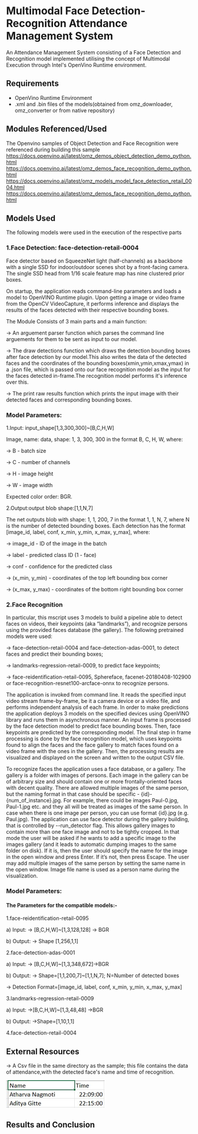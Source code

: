 # Multimodal Face Detection-Recognition Attendance Management System

An Attendance Management System consisting of a Face Detection and Recognition model implemented utilising the concept of Multimodal Execution through Intel's OpenVino Runtime environment.

## Requirements

- OpenVino Runtime Environment
- .xml and .bin files of the models(obtained from omz_downloader, omz_converter or from native repository)

## Modules Referenced/Used

The Openvino samples of Object Detection and Face Recognition were referenced during building this sample
https://docs.openvino.ai/latest/omz_demos_object_detection_demo_python.html
https://docs.openvino.ai/latest/omz_demos_face_recognition_demo_python.html
https://docs.openvino.ai/latest/omz_models_model_face_detection_retail_0004.html
https://docs.openvino.ai/latest/omz_demos_face_recognition_demo_python.html

## Models Used

The following models were used in the execution of the respective parts

### 1.Face Detection: face-detection-retail-0004

Face detector based on SqueezeNet light (half-channels) as a backbone with a single SSD for indoor/outdoor scenes shot by a front-facing camera. The single SSD head from 1/16 scale feature map has nine clustered prior boxes.

On startup, the application reads command-line parameters and loads a model to OpenVINO Runtime plugin. Upon getting a image or video frame from the OpenCV VideoCapture, it performs inference and displays the results of the faces detected with their respective bounding boxes.

The Module Consists of 3 main parts and a main function:

-> An arguement parser function which parses the command line arguements for them to be sent as input to our model.

-> The draw detections function which draws the detection bounding boxes after face detection by our model.This also writes the data of the detected faces and the coordinates of the bounding boxes(xmin,ymin,xmax,ymax) in a .json file, which is passed onto our face recognition model as the input for the faces detected in-frame.The recognition model performs it's inference over this.

-> The print raw results function which prints the input image with their detected faces and corresponding bounding boxes.

### Model Parameters:

1.Input: input_shape[1,3,300,300]~[B,C,H,W]

Image, name: data, shape: 1, 3, 300, 300 in the format B, C, H, W, where:

-> B - batch size

-> C - number of channels

-> H - image height

-> W - image width

Expected color order: BGR.

2.Output:output blob shape:[1,1,N,7]

The net outputs blob with shape: 1, 1, 200, 7 in the format 1, 1, N, 7, where N is the number of detected bounding boxes. Each detection has the format [image_id, label, conf, x_min, y_min, x_max, y_max], where:

-> image_id - ID of the image in the batch

-> label - predicted class ID (1 - face)

-> conf - confidence for the predicted class

-> (x_min, y_min) - coordinates of the top left bounding box corner

-> (x_max, y_max) - coordinates of the bottom right bounding box corner

### 2.Face Recognition

In particular, this mscript uses 3 models to build a pipeline able to detect faces on videos, their keypoints (aka “landmarks”), and recognize persons using the provided faces database (the gallery). The following pretrained models were used:

-> face-detection-retail-0004 and face-detection-adas-0001, to detect faces and predict their bounding boxes;

-> landmarks-regression-retail-0009, to predict face keypoints;

-> face-reidentification-retail-0095, Sphereface, facenet-20180408-102900 or face-recognition-resnet100-arcface-onnx to recognize persons.

The application is invoked from command line. It reads the specified input video stream frame-by-frame, be it a camera device or a video file, and performs independent analysis of each frame. In order to make predictions the application deploys 3 models on the specified devices using OpenVINO library and runs them in asynchronous manner. An input frame is processed by the face detection model to predict face bounding boxes. Then, face keypoints are predicted by the corresponding model. The final step in frame processing is done by the face recognition model, which uses keypoints found to align the faces and the face gallery to match faces found on a video frame with the ones in the gallery. Then, the processing results are visualized and displayed on the screen and written to the output CSV file.

To recognize faces the application uses a face database, or a gallery. The gallery is a folder with images of persons. Each image in the gallery can be of arbitrary size and should contain one or more frontally-oriented faces with decent quality. There are allowed multiple images of the same person, but the naming format in that case should be specific - {id}-{num_of_instance}.jpg. For example, there could be images Paul-0.jpg, Paul-1.jpg etc. and they all will be treated as images of the same person. In case when there is one image per person, you can use format {id}.jpg (e.g. Paul.jpg). The application can use face detector during the gallery building, that is controlled by --run_detector flag. This allows gallery images to contain more than one face image and not to be tightly cropped. In that mode the user will be asked if he wants to add a specific image to the images gallery (and it leads to automatic dumping images to the same folder on disk). If it is, then the user should specify the name for the image in the open window and press Enter. If it’s not, then press Escape. The user may add multiple images of the same person by setting the same name in the open window.
Image file name is used as a person name during the visualization.

### Model Parameters:

#### The Parameters for the compatible models:-

1.face-reidentification-retail-0095

a) Input:
-> [B,C,H,W]~[1,3,128,128]
-> BGR

b) Output:
-> Shape [1,256,1,1]

2.face-detection-adas-0001

a) Input:
-> [B,C,H,W]~[1,3,348,672]->BGR

b) Output:
-> Shape=[1,1,200,7]~[1,1,N,7];
N=Number of detected boxes

-> Detection Format=[image_id, label, conf, x_min, y_min, x_max, y_max]

3.landmarks-regression-retail-0009

a) Input:
->[B,C,H,W]~[1,3,48,48]
->BGR

b) Output:
->Shape=[1,10,1,1]

4.face-detection-retail-0004

## External Resources

-> A Csv file in the same directory as the sample; this file contains the data of attendance,with the detected face's name and time of recognition.

![Alt text](docs/attendance.jpg "Attendance.csv")

## Results and Conclusion
